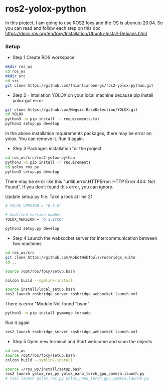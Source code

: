 # ros2-yolox-python

In this project, I am going to use ROS2 foxy and the OS is ubunutu 20.04.
So you can read and follow each step on this doc https://docs.ros.org/en/foxy/Installation/Ubuntu-Install-Debians.html

### Setup
- Step 1 Create ROS workspace 
```bash
mkdir ros_ws
cd ros_ws
mkdir src
cd src
git clone https://github.com/thianlianben-gs/ros2-yolox-python.git
```

- Step 2 - Intallation YOLOX on your local machine because pip install yolox got error  
```bash
git clone https://github.com/Megvii-BaseDetection/YOLOX.git
cd YOLOX
python3 -m pip install -r requirements.txt
python3 setup.py develop
```

In the above installation requirements packages, there may be error on yolox. You can remove it. Run it again. 


- Step 3 Packages installation for the project
```bash
cd ros_ws/src/ros2-yolox-python
python3 -m pip install -r requirements
cd yolox_ros_py
python3 setup.py develop
```
There may be error like this "urllib.error.HTTPError: HTTP Error 404: Not Found". If you don't found this error, you can ignore. 

Update setup.py file. Take a look at line 21 
```bash
# YOLOX_VERSION = "0.3.0"

# modified version number
YOLOX_VERSION = "0.1.1rc0"
```
```bash
python3 setup.py develop
```

- Step 4 Launch the websocket server for intercommunication between two machines
```bash
cd ros_ws/src
git clone https://github.com/RobotWebTools/rosbridge_suite
cd ..

source /opt/ros/foxy/setup.bash

colcon build --symlink-install

source install/local_setup.bash
ros2 launch rosbridge_server rosbridge_websocket_launch.xml
```

There is error "Module Not found "bson"

```bash
python3 -m pip install pymongo tornado
```
Run it again 
```bash
ros2 launch rosbridge_server rosbridge_websocket_launch.xml
```

- Step 5 Open new terminal and Start webcame and scan the objects
```bash
cd ros_ws
source /opt/ros/foxy/setup.bash
colcon build --symlink-install

source ~/ros_ws/install/setup.bash
ros2 launch yolox_ros_py yolox_nano_torch_gpu_camera.launch.py
# ros2 launch yolox_ros_py yolox_nano_torch_gpu_camera.launch.py
```


